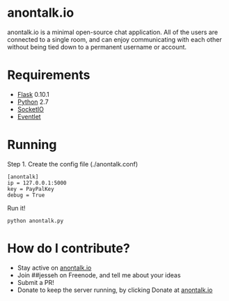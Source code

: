 anontalk.io
===========

anontalk.io is a minimal open-source chat application. All of the users are connected to a single room, and can enjoy communicating with each other without being tied down to a permanent username or account.

# Requirements
* [Flask](http://flask.pocoo.org/) 0.10.1
* [Python](https://www.python.org/) 2.7
* [SocketIO](https://github.com/miguelgrinberg/python-socketio.git)
* [Eventlet](http://eventlet.net/)

# Running
Step 1. Create the config file (./anontalk.conf)

```
[anontalk]
ip = 127.0.0.1:5000
key = PayPalKey
debug = True
```

Run it!

```
python anontalk.py
```

# How do I contribute?
* Stay active on [anontalk.io](http://anontalk.io)
* Join ##jesseh on Freenode, and tell me about your ideas
* Submit a PR!
* Donate to keep the server running, by clicking Donate at [anontalk.io](http://anontalk.io)
